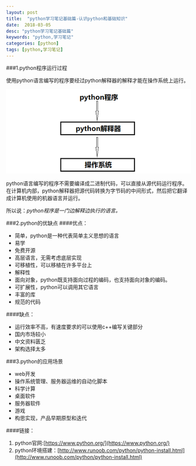 ```yaml
---
layout: post
title:  "python学习笔记基础篇-认识python和基础知识"
date:  2018-03-05
desc: "python学习笔记基础篇"
keywords: "python,学习笔记"
categories: [python]
tags: [python,学习笔记]
---
```

###1.python程序运行过程

使用python语言编写的程序要经过python解释器的解释才能在操作系统上运行。

![python程序运行过程](/assets/images/2018-03/python程序运行过程.png)

python语言编写的程序不需要编译成二进制代码，可以直接从源代码运行程序。在计算机内部，python解释器把源代码转换为字节码的中间形式，然后把它翻译成计算机使用的机器语言并运行。

所以说：*python程序是一门边解释边执行的语言。*

###2.python的优缺点
####优点：
* 简单，python是一种代表简单主义思想的语言
* 易学
* 免费开源
* 高层语言，无需考虑底层实现
* 可移植性，可以移植在许多平台上
* 解释性
* 面向对象，python既支持面向过程的编码，也支持面向对象的编码。
* 可扩展性，python可以调用其它语言
* 丰富的库
* 规范的代码

####缺点：
* 运行效率不高，有速度要求的可以使用c++编写关键部分
* 国内市场较小
* 中文资料匮乏
* 架构选择太多

###3.python的应用场景

* web开发
* 操作系统管理、服务器运维的自动化脚本
* 科学计算
* 桌面软件
* 服务器软件
* 游戏
* 构思实现，产品早期原型和迭代

####链接：
1. python官网:[https://www.python.org/](https://www.python.org/)
2. python环境搭建：[http://www.runoob.com/python/python-install.html](http://www.runoob.com/python/python-install.html)